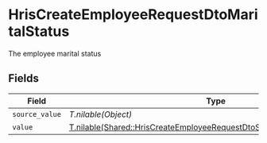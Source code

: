# HrisCreateEmployeeRequestDtoMaritalStatus

The employee marital status


## Fields

| Field                                                                                                                                                    | Type                                                                                                                                                     | Required                                                                                                                                                 | Description                                                                                                                                              |
| -------------------------------------------------------------------------------------------------------------------------------------------------------- | -------------------------------------------------------------------------------------------------------------------------------------------------------- | -------------------------------------------------------------------------------------------------------------------------------------------------------- | -------------------------------------------------------------------------------------------------------------------------------------------------------- |
| `source_value`                                                                                                                                           | *T.nilable(Object)*                                                                                                                                      | :heavy_minus_sign:                                                                                                                                       | N/A                                                                                                                                                      |
| `value`                                                                                                                                                  | [T.nilable(Shared::HrisCreateEmployeeRequestDtoSchemasMaritalStatusValue)](../../models/shared/hriscreateemployeerequestdtoschemasmaritalstatusvalue.md) | :heavy_minus_sign:                                                                                                                                       | N/A                                                                                                                                                      |